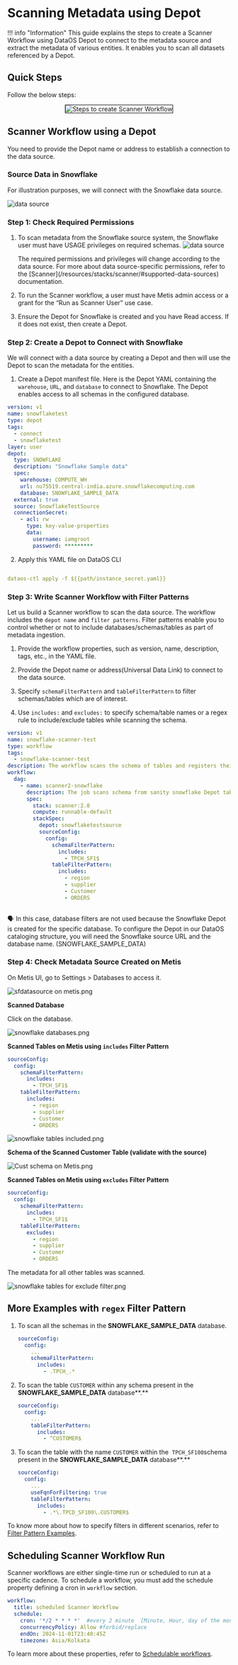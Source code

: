 # Scanning Metadata using Depot

!!! info "Information"
    This guide explains the steps to create a Scanner Workflow using DataOS Depot to connect to the metadata source and extract the metadata of various entities. It enables you to scan all datasets referenced by a Depot. 

## Quick Steps

Follow the below steps:

<center>
<div style="text-align: center;">
<img src="/quick_guides/scan_metadata/depot/4_scan_depot.png" alt="Steps to create Scanner Workflow" style="border: 1px solid black;">
</div>
</center>

## Scanner Workflow using a Depot
You need to provide the Depot name or address to establish a connection to the data source.

### **Source Data in Snowflake**
For illustration purposes, we will connect with the Snowflake data source.

![data source](/quick_guides/scan_metadata/depot/snowflake_data.png)


### **Step 1: Check Required Permissions** 

1. To scan metadata from the Snowflake source system, the Snowflake user must have USAGE privileges on required schemas.
   ![data source](/quick_guides/scan_metadata/depot/permission_snowflake.png)

    <aside class="callout">  
     The required permissions and privileges will change according to the data source. For more about data source-specific permissions, refer to the [Scanner](/resources/stacks/scanner/#supported-data-sources) documentation.

    </aside>

2. To run the Scanner workflow, a user must have Metis admin access or a grant for the “Run as Scanner User” use case.

3. Ensure the Depot for Snowflake is created and you have Read access. If it does not exist, then create a Depot.

### **Step 2: Create a Depot to Connect with Snowflake**
We will connect with a data source by creating a Depot and then will use the Depot to scan the metadata for the entities.
 
1. Create a Depot manifest file.
Here is the Depot YAML containing the `warehouse`, `URL`, and `database` to connect to Snowflake. The  Depot enables access to all schemas in the configured database. 
```yaml
version: v1
name: snowflaketest
type: depot
tags:
  - connect
  - snowflaketest
layer: user
depot:
  type: SNOWFLAKE
  description: "Snowflake Sample data"
  spec:
    warehouse: COMPUTE_WH 
    url: nu75519.central-india.azure.snowflakecomputing.com 
    database: SNOWFLAKE_SAMPLE_DATA 
  external: true 
  source: SnowflakeTestSource 
  connectionSecret: 
    - acl: rw 
      type: key-value-properties 
      data: 
        username: iamgroot 
        password: *********
```

2. Apply this YAML file on DataOS CLI

```yaml

dataos-ctl apply -f ${{path/instance_secret.yaml}}
```

### **Step 3: Write Scanner Workflow with Filter Patterns**
Let us build a Scanner workflow to scan the data source. The workflow includes the `depot name` and `filter patterns`. Filter patterns enable you to control whether or not to include databases/schemas/tables as part of metadata ingestion.

1. Provide the workflow properties, such as version, name, description, tags, etc., in the YAML file.  

2. Provide the Depot name or address(Universal Data Link) to connect to the data source.

3. Specify `schemaFilterPattern` and `tableFilterPattern` to filter schemas/tables which are of interest. 

4. Use `includes:` and `excludes:` to specify schema/table names or a regex rule to include/exclude tables while scanning the schema.

```yaml
version: v1
name: snowflake-scanner-test                               
type: workflow
tags:
  - snowflake-scanner-test
description: The workflow scans the schema of tables and registers their metadata
workflow:
  dag:
    - name: scanner2-snowflake
      description: The job scans schema from sanity snowflake Depot tables and registers their metadata on metis2
      spec:
        stack: scanner:2.0                            
        compute: runnable-default
        stackSpec:
          depot: snowflaketestsource 
          sourceConfig:
            config:
              schemaFilterPattern:
                includes:
                  - TPCH_SF1$
              tableFilterPattern: 
                includes:
                  - region
                  - supplier
                  - Customer
                  - ORDERS
              
```

<aside class="callout">
🗣 In this case, database filters are not used because the Snowflake Depot is created for the specific database. To configure the Depot in our DataOS cataloging structure, you will need the Snowflake source URL and the database name. (SNOWFLAKE_SAMPLE_DATA)

</aside>

### **Step 4: Check Metadata Source Created on Metis**

On Metis UI, go to Settings > Databases to access it.

![sfdatasource on metis.png](/quick_guides/scan_metadata/depot/snowflake_scanned.png)

**Scanned Database**

Click on the database.

![snowflake databases.png](/quick_guides/scan_metadata/depot/snowflake_databases.png)

**Scanned Tables on Metis using `includes` Filter Pattern**

```yaml
sourceConfig:
  config:
    schemaFilterPattern:
      includes:
        - TPCH_SF1$
    tableFilterPattern: 
      includes:
        - region
        - supplier
        - Customer
        - ORDERS
```

![snowflake tables included.png](/quick_guides/scan_metadata/depot/snowflake_tables_included.png)

**Schema of the Scanned Customer Table (validate with the source)**

![Cust schema on Metis.png](/quick_guides/scan_metadata/depot/cust_schema_on_metis.png)

**Scanned Tables on Metis using `excludes` Filter Pattern**

```yaml
sourceConfig:
  config:
    schemaFilterPattern:
      includes:
        - TPCH_SF1$
    tableFilterPattern: 
      excludes:
        - region
        - supplier
        - Customer
        - ORDERS
```

The metadata for all other tables was scanned.

![snowflake tables for exclude filter.png](/quick_guides/scan_metadata/depot/snowflake_tables_exclude_filter.png)

## More Examples with `regex` Filter Pattern

1. To scan all the schemas in the **SNOWFLAKE_SAMPLE_DATA** database. 
    
    ```yaml
    sourceConfig:
      config:
        ...
        schemaFilterPattern:
          includes:
            - .TPCH_.*
    ```
    

1. To scan the table `CUSTOMER` within any schema present in the **SNOWFLAKE_SAMPLE_DATA** database**.**
    
    ```yaml
    sourceConfig:
      config:
        ...
        tableFilterPattern:
          includes:
            - ^CUSTOMER$
    ```
    
2. To scan the table with the name `CUSTOMER` within the  `TPCH_SF100`schema present in the **SNOWFLAKE_SAMPLE_DATA** database**.**
    
    ```yaml
    sourceConfig:
      config:
        ...
        useFqnForFiltering: true
        tableFilterPattern:
          includes:
            - .*\.TPCD_SF100\.CUSTOMER$
    ```


To know more about how to specify filters in different scenarios, refer to [Filter Pattern Examples](/quick_guides/scan_metadata/filter_pattern_examples/).

## Scheduling Scanner Workflow Run

Scanner workflows are either single-time run or scheduled to run at a specific cadence. To schedule a workflow, you must add the schedule property defining a cron in `workflow` section.
```yaml
workflow:
  title: scheduled Scanner Workflow
  schedule: 
    cron: '*/2 * * * *'  #every 2 minute  [Minute, Hour, day of the month ,month, dayoftheweek]
    concurrencyPolicy: Allow #forbid/replace
    endOn: 2024-11-01T23:40:45Z
    timezone: Asia/Kolkata
```
To learn more about these properties, refer to [Schedulable workflows](/resources/workflow/how_to_guide/scheduled_workflow/).